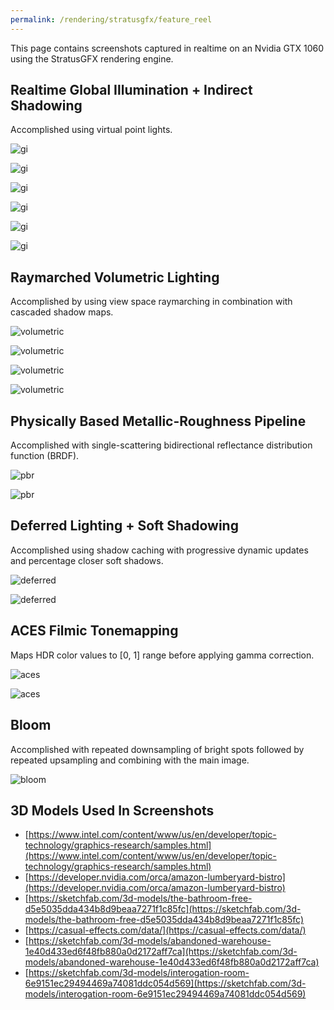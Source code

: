 ```yaml
---
permalink: /rendering/stratusgfx/feature_reel
---
```


This page contains screenshots captured in realtime on an Nvidia GTX 1060 using the StratusGFX rendering engine.

## Realtime Global Illumination + Indirect Shadowing
Accomplished using virtual point lights.

![gi](/assets/portfolio/Sponza2022_gi_2.png)

![gi](/assets/portfolio/Sponza2022_gi_5.png)

![gi](/assets/portfolio/SanMiguel_gi_2.png)

![gi](/assets/portfolio/SanMiguel_gi_6.png)

![gi](/assets/portfolio/bistro_gi.png)

![gi](/assets/portfolio/bistro_gi_2.png)

## Raymarched Volumetric Lighting
Accomplished by using view space raymarching in combination with cascaded shadow maps.

![volumetric](/assets/portfolio/bistro_volumetric.png)

![volumetric](/assets/portfolio/sanmiguel_volumetric.png)

![volumetric](/assets/portfolio/Sponza2022_volumetric.png)

![volumetric](/assets/portfolio/warehouse_volumetric.png)

## Physically Based Metallic-Roughness Pipeline
Accomplished with single-scattering bidirectional reflectance distribution function (BRDF).

![pbr](/assets/portfolio/bistro_pbr.png)

![pbr](/assets/portfolio/Sponza2022_3.png)

## Deferred Lighting + Soft Shadowing
Accomplished using shadow caching with progressive dynamic updates and percentage closer soft shadows.

![deferred](/assets/portfolio/bistro_shadow_1.png)

![deferred](/assets/portfolio/bistro_shadow_2.png)

## ACES Filmic Tonemapping
Maps HDR color values to [0, 1] range before applying gamma correction.

![aces](/assets/portfolio/bathroom_aces.png)

![aces](/assets/portfolio/bathroom_aces2.png)

## Bloom
Accomplished with repeated downsampling of bright spots followed by repeated upsampling and combining with the main image.

![bloom](/assets/portfolio/Bloom.png)

## 3D Models Used In Screenshots

* [https://www.intel.com/content/www/us/en/developer/topic-technology/graphics-research/samples.html](https://www.intel.com/content/www/us/en/developer/topic-technology/graphics-research/samples.html)
* [https://developer.nvidia.com/orca/amazon-lumberyard-bistro](https://developer.nvidia.com/orca/amazon-lumberyard-bistro)
* [https://sketchfab.com/3d-models/the-bathroom-free-d5e5035dda434b8d9beaa7271f1c85fc](https://sketchfab.com/3d-models/the-bathroom-free-d5e5035dda434b8d9beaa7271f1c85fc)
* [https://casual-effects.com/data/](https://casual-effects.com/data/)
* [https://sketchfab.com/3d-models/abandoned-warehouse-1e40d433ed6f48fb880a0d2172aff7ca](https://sketchfab.com/3d-models/abandoned-warehouse-1e40d433ed6f48fb880a0d2172aff7ca)
* [https://sketchfab.com/3d-models/interogation-room-6e9151ec29494469a74081ddc054d569](https://sketchfab.com/3d-models/interogation-room-6e9151ec29494469a74081ddc054d569)